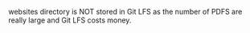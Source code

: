 websites directory is NOT stored in Git LFS as the number of PDFS are really large and Git LFS costs money.
